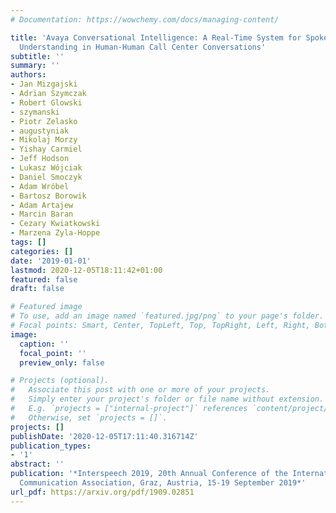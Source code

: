 ```yaml
---
# Documentation: https://wowchemy.com/docs/managing-content/

title: 'Avaya Conversational Intelligence: A Real-Time System for Spoken Language
  Understanding in Human-Human Call Center Conversations'
subtitle: ''
summary: ''
authors:
- Jan Mizgajski
- Adrian Szymczak
- Robert Glowski
- szymanski
- Piotr Zelasko
- augustyniak
- Mikolaj Morzy
- Yishay Carmiel
- Jeff Hodson
- Lukasz Wójciak
- Daniel Smoczyk
- Adam Wróbel
- Bartosz Borowik
- Adam Artajew
- Marcin Baran
- Cezary Kwiatkowski
- Marzena Zyla-Hoppe
tags: []
categories: []
date: '2019-01-01'
lastmod: 2020-12-05T18:11:42+01:00
featured: false
draft: false

# Featured image
# To use, add an image named `featured.jpg/png` to your page's folder.
# Focal points: Smart, Center, TopLeft, Top, TopRight, Left, Right, BottomLeft, Bottom, BottomRight.
image:
  caption: ''
  focal_point: ''
  preview_only: false

# Projects (optional).
#   Associate this post with one or more of your projects.
#   Simply enter your project's folder or file name without extension.
#   E.g. `projects = ["internal-project"]` references `content/project/deep-learning/index.md`.
#   Otherwise, set `projects = []`.
projects: []
publishDate: '2020-12-05T17:11:40.316714Z'
publication_types:
- '1'
abstract: ''
publication: '*Interspeech 2019, 20th Annual Conference of the International Speech
  Communication Association, Graz, Austria, 15-19 September 2019*'
url_pdf: https://arxiv.org/pdf/1909.02851
---
```

